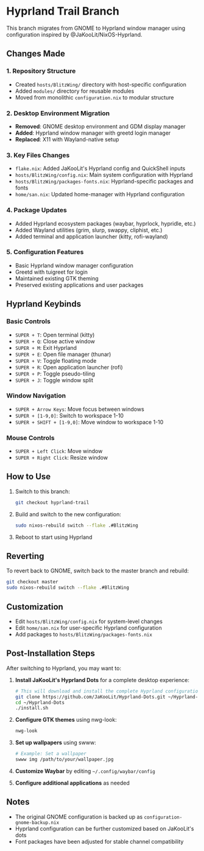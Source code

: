 # Hyprland Trail Branch

This branch migrates from GNOME to Hyprland window manager using configuration inspired by @JaKooLit/NixOS-Hyprland.

## Changes Made

### 1. Repository Structure
- Created `hosts/BlitzWing/` directory with host-specific configuration
- Added `modules/` directory for reusable modules
- Moved from monolithic `configuration.nix` to modular structure

### 2. Desktop Environment Migration
- **Removed**: GNOME desktop environment and GDM display manager
- **Added**: Hyprland window manager with greetd login manager
- **Replaced**: X11 with Wayland-native setup

### 3. Key Files Changes
- `flake.nix`: Added JaKooLit's Hyprland config and QuickShell inputs
- `hosts/BlitzWing/config.nix`: Main system configuration with Hyprland
- `hosts/BlitzWing/packages-fonts.nix`: Hyprland-specific packages and fonts
- `home/san.nix`: Updated home-manager with Hyprland configuration

### 4. Package Updates
- Added Hyprland ecosystem packages (waybar, hyprlock, hypridle, etc.)
- Added Wayland utilities (grim, slurp, swappy, cliphist, etc.)
- Added terminal and application launcher (kitty, rofi-wayland)

### 5. Configuration Features
- Basic Hyprland window manager configuration
- Greetd with tuigreet for login
- Maintained existing GTK theming
- Preserved existing applications and user packages

## Hyprland Keybinds

### Basic Controls
- `SUPER + T`: Open terminal (kitty)
- `SUPER + Q`: Close active window
- `SUPER + M`: Exit Hyprland
- `SUPER + E`: Open file manager (thunar)
- `SUPER + V`: Toggle floating mode
- `SUPER + R`: Open application launcher (rofi)
- `SUPER + P`: Toggle pseudo-tiling
- `SUPER + J`: Toggle window split

### Window Navigation
- `SUPER + Arrow Keys`: Move focus between windows
- `SUPER + [1-9,0]`: Switch to workspace 1-10
- `SUPER + SHIFT + [1-9,0]`: Move window to workspace 1-10

### Mouse Controls
- `SUPER + Left Click`: Move window
- `SUPER + Right Click`: Resize window

## How to Use

1. Switch to this branch:
   ```bash
   git checkout hyprland-trail
   ```

2. Build and switch to the new configuration:
   ```bash
   sudo nixos-rebuild switch --flake .#BlitzWing
   ```

3. Reboot to start using Hyprland

## Reverting

To revert back to GNOME, switch back to the master branch and rebuild:
```bash
git checkout master
sudo nixos-rebuild switch --flake .#BlitzWing
```

## Customization

- Edit `hosts/BlitzWing/config.nix` for system-level changes
- Edit `home/san.nix` for user-specific Hyprland configuration
- Add packages to `hosts/BlitzWing/packages-fonts.nix`

## Post-Installation Steps

After switching to Hyprland, you may want to:

1. **Install JaKooLit's Hyprland Dots** for a complete desktop experience:
   ```bash
   # This will download and install the complete Hyprland configuration
   git clone https://github.com/JaKooLit/Hyprland-Dots.git ~/Hyprland-Dots
   cd ~/Hyprland-Dots
   ./install.sh
   ```

2. **Configure GTK themes** using nwg-look:
   ```bash
   nwg-look
   ```

3. **Set up wallpapers** using swww:
   ```bash
   # Example: Set a wallpaper
   swww img /path/to/your/wallpaper.jpg
   ```

4. **Customize Waybar** by editing `~/.config/waybar/config`

5. **Configure additional applications** as needed

## Notes

- The original GNOME configuration is backed up as `configuration-gnome-backup.nix`
- Hyprland configuration can be further customized based on JaKooLit's dots
- Font packages have been adjusted for stable channel compatibility